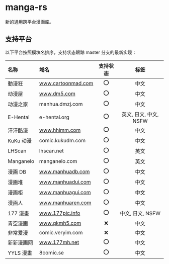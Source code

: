 # manga-rs

新的通用跨平台漫画库。

## 支持平台

以下平台按照模块名排序，支持状态跟踪 master 分支的最新实现：

| 名称       | 域名               | 支持状态 |          标签          |
| :--------- | :----------------- | :------: | :--------------------: |
| 動漫狂     | www.cartoonmad.com |   ⭕️    |          中文          |
| 动漫屋     | www.dm5.com        |   ⭕️    |          中文          |
| 动漫之家   | manhua.dmzj.com    |   ⭕️    |          中文          |
| E-Hentai   | e-hentai.org       |   ⭕️    | 英文, 日文, 中文, NSFW |
| 汗汗酷漫   | www.hhimm.com      |   ⭕️    |          中文          |
| KuKu 动漫  | comic.kukudm.com   |   ⭕️    |          中文          |
| LHScan     | lhscan.net         |   ⭕️    |          英文          |
| Manganelo  | manganelo.com      |   ⭕️    |          英文          |
| 漫画 DB    | www.manhuadb.com   |   ⭕️    |          中文          |
| 漫画堆     | www.manhuadui.com  |   ⭕️    |          中文          |
| 漫画柜     | www.manhuagui.com  |   ⭕️    |          中文          |
| 漫画人     | www.manhuaren.com  |   ⭕️    |          中文          |
| 177 漫畫   | www.177pic.info    |   ⭕️    |    中文, 日文, NSFW    |
| 青空漫画   | www.qkmh5.com      |    ❌    |          中文          |
| 非常爱漫   | comic.veryim.com   |    ❌    |          中文          |
| 新新漫画网 | www.177mh.net      |   ⭕️    |          中文          |
| YYLS 漫畫  | 8comic.se          |   ⭕️    |          中文          |

